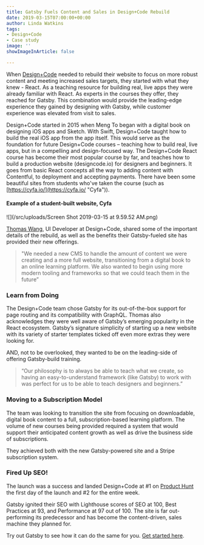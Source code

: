 ```yaml
---
title: Gatsby Fuels Content and Sales in Design+Code Rebuild
date: 2019-03-15T07:00:00+00:00
author: Linda Watkins
tags:
- Design+Code
- Case study
image: ''
showImageInArticle: false

---
```

When [Design+Code](https://designcode.io/ "Design Code") needed to rebuild their website to focus on more robust content and meeting increased sales targets, they started with what they knew - React. As a teaching resource for building real, live apps they were already familiar with React. As experts in the courses they offer, they reached for Gatsby. This combination would provide the leading-edge experience they gained by designing with Gatsby, while customer experience was elevated from visit to sales.

Design+Code started in 2015 when Meng To began with a digital book on designing iOS apps and Sketch. With Swift, Design+Code taught how to build the real iOS app from the app itself. This would serve as the foundation for future Design+Code courses – teaching how to build real, live apps, but in a compelling and design-focused way. The Design+Code React course has become their most popular course by far, and teaches how to build a production website (designcode.io) for designers and beginners. It goes from basic React concepts all the way to adding content with Contentful, to deployment and accepting payments. There have been some beautiful sites from students who've taken the course (such as [https://cyfa.io/](https://cyfa.io/ "Cyfa")).

#### Example of a student-built website, Cyfa

![](/src/uploads/Screen Shot 2019-03-15 at 9.59.52 AM.png)

[Thomas Wang](https://twitter.com/thomaswangio "Thomas Wang on Twitter"), UI Developer at Design+Code, shared some of the important details of the rebuild, as well as the benefits their Gatsby-fueled site has provided their new offerings.

> "We needed a new CMS to handle the amount of content we were creating and a more full website, transitioning from a digital book to an online learning platform. We also wanted to begin using more modern tooling and frameworks so that we could teach them in the future”

### **Learn from Doing**

The Design+Code team chose Gatsby for its out-of-the-box support for page routing and its compatibility with GraphQL. Thomas also acknowledges they were well aware of Gatsby’s emerging popularity in the React ecosystem. Gatsby’s signature simplicity of starting up a new website with its variety of starter templates ticked off even more extras they were looking for.

AND, not to be overlooked, they wanted to be on the leading-side of offering Gatsby-build training.

> “Our philosophy is to always be able to teach what we create, so having an easy-to-understand framework (like Gatsby) to work with was perfect for us to be able to teach designers and beginners.”

### **Moving to a Subscription Model**

The team was looking to transition the site from focusing on downloadable, digital book content to a full, subscription-based learning platform. The volume of new courses being provided required a system that would support their anticipated content growth as well as drive the business side of subscriptions.

They achieved both with the new Gatsby-powered site and a Stripe subscription system.

### **Fired Up SEO!**

The launch was a success and landed Design+Code at #1 on [Product Hunt](https://www.producthunt.com/posts/design-code-3 "Design+Code") the first day of the launch and #2 for the entire week.

Gatsby ignited their SEO with Lighthouse scores of SEO at 100, Best Practices at 93, and Performance at 97 out of 100. The site is far out-performing its predecessor and has become the content-driven, sales machine they planned for.

Try out Gatsby to see how it can do the same for you. [Get started here](https://www.gatsbyjs.org/ "Gatsby get started").